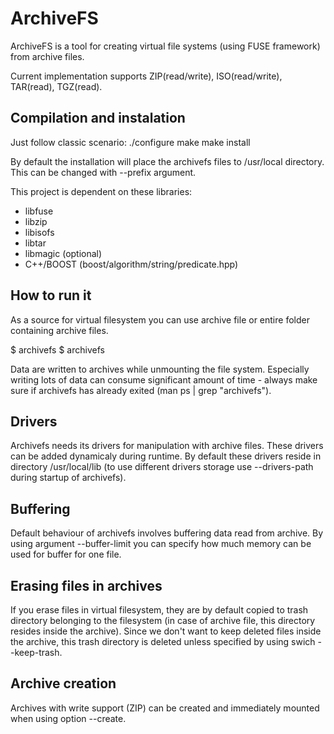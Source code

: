 # ArchiveFS

ArchiveFS is a tool for creating virtual file systems (using FUSE framework) from
archive files.

Current implementation supports ZIP(read/write), ISO(read/write), TAR(read), TGZ(read).


## Compilation and instalation
Just follow classic scenario:
  ./configure
  make
  make install

By default the installation will place the archivefs files to /usr/local directory.
This can be changed with --prefix argument.


This project is dependent on these libraries:
* libfuse
* libzip
* libisofs
* libtar
* libmagic (optional)
* C++/BOOST (boost/algorithm/string/predicate.hpp)


## How to run it
As a source for virtual filesystem you can use archive file or entire folder
containing archive files.

  $ archivefs <archive> <mountpoint>
  $ archivefs <folderWithArchives> <mountpoint>

Data are written to archives while unmounting the file system. Especially writing
lots of data can consume significant amount of time - always make sure if archivefs
has already exited (man ps | grep "archivefs").


## Drivers
Archivefs needs its drivers for manipulation with archive files. These drivers
can be added dynamicaly during runtime. By default these drivers reside in
directory /usr/local/lib (to use different drivers storage use --drivers-path
during startup of archivefs).


## Buffering
Default behaviour of archivefs involves buffering data read from archive. By
using argument --buffer-limit you can specify how much memory can be used for
buffer for one file.


## Erasing files in archives
If you erase files in virtual filesystem, they are by default copied to trash
directory belonging to the filesystem (in case of archive file, this directory
resides inside the archive). Since we don't want to keep deleted files inside
the archive, this trash directory is deleted unless specified by using swich
--keep-trash.


## Archive creation
Archives with write support (ZIP) can be created and immediately mounted when
using option --create.

